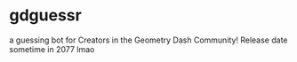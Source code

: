 # gdguessr
a guessing bot for Creators in the Geometry Dash Community!
Release date sometime in 2077 lmao

